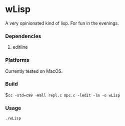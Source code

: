 # wLisp
A very opinionated kind of lisp. For fun in the evenings.

### Dependencies
1. editline

### Platforms
Currently tested on MacOS.

### Build
$`cc -std=c99 -Wall repl.c mpc.c -ledit -lm -o wLisp`

### Usage
`./wLisp`
